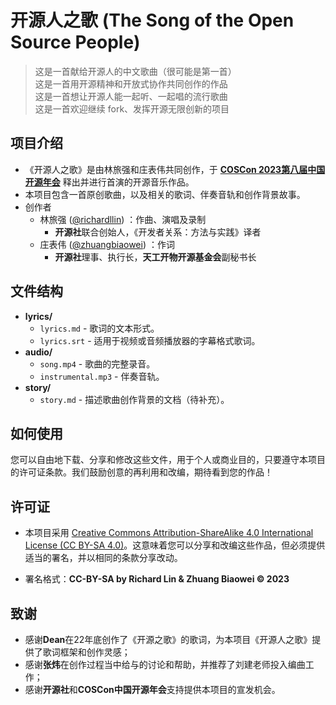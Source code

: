 # 开源人之歌 (The Song of the Open Source People)

> 这是一首献给开源人的中文歌曲（很可能是第一首）  
> 这是一首用开源精神和开放式协作共同创作的作品  
> 这是一首想让开源人能一起听、一起唱的流行歌曲  
> 这是一首欢迎继续 fork、发挥开源无限创新的项目

## 项目介绍

- 《开源人之歌》是由林旅强和庄表伟共同创作，于 **[COSCon 2023第八届中国开源年会](https://kaiyuanshe.cn/activity/coscon-2023)** 释出并进行首演的开源音乐作品。
- 本项目包含一首原创歌曲，以及相关的歌词、伴奏音轨和创作背景故事。
- 创作者
  - 林旅强 ([@richardllin](https://github.com/richardllin)) ：作曲、演唱及录制
    - **开源社**联合创始人，《开发者关系：方法与实践》译者
  - 庄表伟 ([@zhuangbiaowei](https://github.com/zhuangbiaowei)) ：作词
    - **开源社**理事、执行长，**天工开物开源基金会**副秘书长

## 文件结构

- **lyrics/**
  - `lyrics.md` - 歌词的文本形式。
  - `lyrics.srt` - 适用于视频或音频播放器的字幕格式歌词。
- **audio/**
  - `song.mp4` - 歌曲的完整录音。
  - `instrumental.mp3` - 伴奏音轨。
- **story/**
  - `story.md` - 描述歌曲创作背景的文档（待补充）。

## 如何使用

您可以自由地下载、分享和修改这些文件，用于个人或商业目的，只要遵守本项目的许可证条款。我们鼓励创意的再利用和改编，期待看到您的作品！

## 许可证

- 本项目采用 [Creative Commons Attribution-ShareAlike 4.0 International License (CC BY-SA 4.0)](https://creativecommons.org/licenses/by-sa/4.0/)。这意味着您可以分享和改编这些作品，但必须提供适当的署名，并以相同的条款分享改动。

- 署名格式：**CC-BY-SA by Richard Lin & Zhuang Biaowei © 2023**

## 致谢

- 感谢**Dean**在22年底创作了《开源之歌》的歌词，为本项目《开源人之歌》提供了歌词框架和创作灵感；
- 感谢**张炜**在创作过程当中给与的讨论和帮助，并推荐了刘建老师投入编曲工作；
- 感谢**开源社**和**COSCon中国开源年会**支持提供本项目的宣发机会。